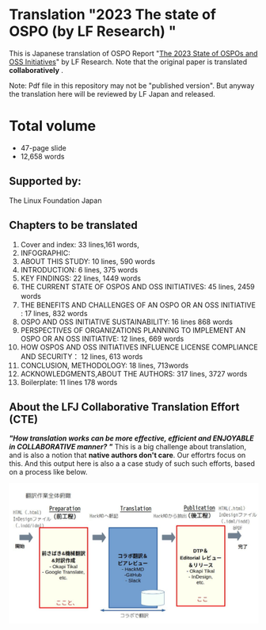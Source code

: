 # Translation "2023 The state of OSPO (by LF Research) "

This is Japanese translation of OSPO Report "[The 2023 State of OSPOs and OSS Initiatives](https://www.linuxfoundation.org/research/ospo-2023)" by LF Research. Note that the original paper is translated **collaboratively** . 

Note:  Pdf file in this repository may not be "published version". But anyway the translation here will be reviewed by LF Japan and released.

# Total volume
- 47-page slide
- 12,658 words 

## Supported by:
The Linux Foundation Japan

## Chapters to be translated 
1. Cover and index: 33 lines,161 words,
2. INFOGRAPHIC:   
3. ABOUT THIS STUDY: 10 lines, 590 words
4. INTRODUCTION: 6 lines, 375 words
5. KEY FINDINGS: 22 lines, 1449 words
6. THE CURRENT STATE OF OSPOS AND OSS INITIATIVES: 45 lines, 2459 words　
7. THE BENEFITS AND CHALLENGES OF AN OSPO OR AN OSS INITIATIVE : 17 lines, 832 words
8. OSPO AND OSS INITIATIVE SUSTAINABILITY: 16 lines 868 words
9. PERSPECTIVES OF ORGANIZATIONS PLANNING TO IMPLEMENT AN OSPO OR AN OSS INITIATIVE: 12 lines, 669 words
10. HOW OSPOS AND OSS INITIATIVES INFLUENCE LICENSE COMPLIANCE AND SECURITY： 12 lines, 613 words
11. CONCLUSION, METHODOLOGY: 18 lines, 713words
12. ACKNOWLEDGMENTS,ABOUT THE AUTHORS: 317 lines, 3727 words 
13. Boilerplate: 11 lines 178 words

## About the LFJ Collaborative Translation Effort (CTE) 

***"How translation works can be more effective, efficient and ENJOYABLE in COLLABORATIVE manner? "***
This is a big challenge about translation, and is also a notion that **native authors don't care**. Our effortrs focus on this. And this output here is also a a case study of such such efforts, based on a process like below. 

![CTE trial](./images/translation_process.jpeg)





